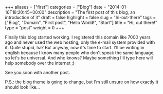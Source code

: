 +++
aliases      = ["first"]
categories   = ["Blog"]
date         = "2014-01-16T18:20:45+00:00"
description  = "The first post of this blog, an introduction of it"
draft        = false
highlight    = false
slug         = "hi-out-there"
tags         = ["Blog", "Domain", "First post", "Hello World!", "Start"]
title        = "Hi, out there!"
type         = "post"
weight       = 0
+++

Finally this blog started working. I registered this domain like 7000 years ago
and never used the web hosting, only the e-mail system provided with it. Quite
stupid, ha? But anyway, now it's time to start. I'll be writing in english
because I know many people who don't speak the same language, so let's be
universal. And who knows? Maybe something I'll type here will help somebody over
the internet ;)

See you soon with another post.

P.S.: the blog theme is going to change, but I'm still unsure on how exactly it
should look like...
